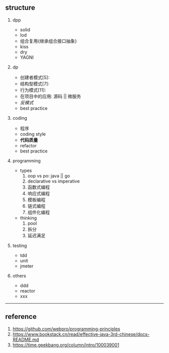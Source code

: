 ## structure

1. dpp

   - solid
   - lod
   - 组合复用{继承组合接口抽象}
   - kiss
   - dry
   - YAGNI

2. dp

   - 创建者模式[5]:
   - 结构型模式[7]:
   - 行为模式[11]:
   - 在项目中的应用: 源码 || 微服务
   - _反模式_
   - best practice

3. coding

   - 程序
   - coding style
   - **代码质量**
   - refactor
   - best practice

4. programming

   - types
     1. oop vs po: java || go
     2. declarative vs imperative
     3. 函数式编程
     4. 响应式编程
     5. 模板编程
     6. 链式编程
     7. 组件化编程
   - thinking
     1. pool
     2. 拆分
     3. 延迟满足

5. testing

   - tdd
   - unit
   - jmeter

6. others

   - ddd
   - reactor
   - xxx

---

## reference

1. https://github.com/webpro/programming-principles
2. https://www.bookstack.cn/read/effective-java-3rd-chinese/docs-README.md
3. https://time.geekbang.org/column/intro/100039001
